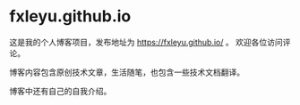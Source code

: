 # fxleyu.github.io
这是我的个人博客项目，发布地址为 https://fxleyu.github.io/ 。
欢迎各位访问评论。

博客内容包含原创技术文章，生活随笔，也包含一些技术文档翻译。

博客中还有自己的自我介绍。
